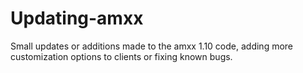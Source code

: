 # Updating-amxx

Small updates or additions made to the amxx 1.10 code, adding more customization options to clients or fixing known bugs.
